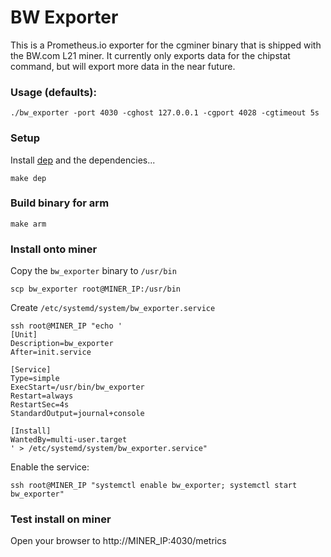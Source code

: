 # BW Exporter

This is a Prometheus.io exporter for the cgminer binary that is shipped with the BW.com L21 miner. It currently only exports data for the chipstat command, but will export more data in the near future.

### Usage (defaults):

``
./bw_exporter -port 4030 -cghost 127.0.0.1 -cgport 4028 -cgtimeout 5s 
``

### Setup

Install [dep](https://github.com/golang/dep) and the dependencies...

`make dep`

### Build binary for arm

`make arm`

### Install onto miner

Copy the `bw_exporter` binary to `/usr/bin`

```
scp bw_exporter root@MINER_IP:/usr/bin
```

Create `/etc/systemd/system/bw_exporter.service`

```
ssh root@MINER_IP "echo '
[Unit]
Description=bw_exporter
After=init.service

[Service]
Type=simple
ExecStart=/usr/bin/bw_exporter
Restart=always
RestartSec=4s
StandardOutput=journal+console

[Install]
WantedBy=multi-user.target
' > /etc/systemd/system/bw_exporter.service"
```

Enable the service:

```
ssh root@MINER_IP "systemctl enable bw_exporter; systemctl start bw_exporter"
```

### Test install on miner

Open your browser to http://MINER_IP:4030/metrics
